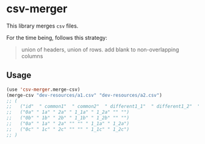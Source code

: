 # csv-merger

This library merges ``csv`` files.

For the time being, follows this strategy:

> union of headers, union of rows. add blank to non-overlapping columns

## Usage

```lisp
(use 'csv-merger.merge-csv)
(merge-csv "dev-resources/a1.csv" "dev-resources/a2.csv")
;; (
;;   ("id"  " common1"  " common2"  " different1_1"  " different1_2"  " different2_1"  " different2_2")
;;   ("0a" " 1a" " 2a" " 1_1a" " 1_2a" "" "")
;;   ("0b" " 1b" " 2b" " 1_1b" " 1_2b" "" "")
;;   ("0a" " 1a" " 2a" "" "" " 1_1a" " 1_2a")
;;   ("0c" " 1c" " 2c" "" "" " 1_1c" " 1_2c")
;; )
```